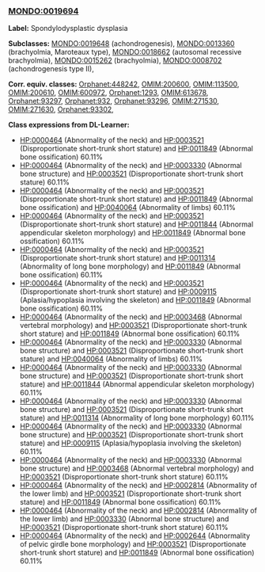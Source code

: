 
### [MONDO:0019694](http://purl.obolibrary.org/obo/MONDO_0019694)
**Label:** Spondylodysplastic dysplasia

**Subclasses:** [MONDO:0019648](http://purl.obolibrary.org/obo/MONDO_0019648) (achondrogenesis), [MONDO:0013360](http://purl.obolibrary.org/obo/MONDO_0013360) (brachyolmia, Maroteaux type), [MONDO:0018662](http://purl.obolibrary.org/obo/MONDO_0018662) (autosomal recessive brachyolmia), [MONDO:0015262](http://purl.obolibrary.org/obo/MONDO_0015262) (brachyolmia), [MONDO:0008702](http://purl.obolibrary.org/obo/MONDO_0008702) (achondrogenesis type II), 

**Corr. equiv. classes:** [Orphanet:448242](http://www.orpha.net/ORDO/Orphanet_448242), [OMIM:200600](http://purl.obolibrary.org/obo/OMIM_200600), [OMIM:113500](http://purl.obolibrary.org/obo/OMIM_113500), [OMIM:200610](http://purl.obolibrary.org/obo/OMIM_200610), [OMIM:600972](http://purl.obolibrary.org/obo/OMIM_600972), [Orphanet:1293](http://www.orpha.net/ORDO/Orphanet_1293), [OMIM:613678](http://purl.obolibrary.org/obo/OMIM_613678), [Orphanet:93297](http://www.orpha.net/ORDO/Orphanet_93297), [Orphanet:932](http://www.orpha.net/ORDO/Orphanet_932), [Orphanet:93296](http://www.orpha.net/ORDO/Orphanet_93296), [OMIM:271530](http://purl.obolibrary.org/obo/OMIM_271530), [OMIM:271630](http://purl.obolibrary.org/obo/OMIM_271630), [Orphanet:93302](http://www.orpha.net/ORDO/Orphanet_93302), 

**Class expressions from DL-Learner:**

- [HP:0000464](http://purl.obolibrary.org/obo/HP_0000464) (Abnormality of the neck) and [HP:0003521](http://purl.obolibrary.org/obo/HP_0003521) (Disproportionate short-trunk short stature) and [HP:0011849](http://purl.obolibrary.org/obo/HP_0011849) (Abnormal bone ossification) 60.11%
- [HP:0000464](http://purl.obolibrary.org/obo/HP_0000464) (Abnormality of the neck) and [HP:0003330](http://purl.obolibrary.org/obo/HP_0003330) (Abnormal bone structure) and [HP:0003521](http://purl.obolibrary.org/obo/HP_0003521) (Disproportionate short-trunk short stature) 60.11%
- [HP:0000464](http://purl.obolibrary.org/obo/HP_0000464) (Abnormality of the neck) and [HP:0003521](http://purl.obolibrary.org/obo/HP_0003521) (Disproportionate short-trunk short stature) and [HP:0011849](http://purl.obolibrary.org/obo/HP_0011849) (Abnormal bone ossification) and [HP:0040064](http://purl.obolibrary.org/obo/HP_0040064) (Abnormality of limbs) 60.11%
- [HP:0000464](http://purl.obolibrary.org/obo/HP_0000464) (Abnormality of the neck) and [HP:0003521](http://purl.obolibrary.org/obo/HP_0003521) (Disproportionate short-trunk short stature) and [HP:0011844](http://purl.obolibrary.org/obo/HP_0011844) (Abnormal appendicular skeleton morphology) and [HP:0011849](http://purl.obolibrary.org/obo/HP_0011849) (Abnormal bone ossification) 60.11%
- [HP:0000464](http://purl.obolibrary.org/obo/HP_0000464) (Abnormality of the neck) and [HP:0003521](http://purl.obolibrary.org/obo/HP_0003521) (Disproportionate short-trunk short stature) and [HP:0011314](http://purl.obolibrary.org/obo/HP_0011314) (Abnormality of long bone morphology) and [HP:0011849](http://purl.obolibrary.org/obo/HP_0011849) (Abnormal bone ossification) 60.11%
- [HP:0000464](http://purl.obolibrary.org/obo/HP_0000464) (Abnormality of the neck) and [HP:0003521](http://purl.obolibrary.org/obo/HP_0003521) (Disproportionate short-trunk short stature) and [HP:0009115](http://purl.obolibrary.org/obo/HP_0009115) (Aplasia/hypoplasia involving the skeleton) and [HP:0011849](http://purl.obolibrary.org/obo/HP_0011849) (Abnormal bone ossification) 60.11%
- [HP:0000464](http://purl.obolibrary.org/obo/HP_0000464) (Abnormality of the neck) and [HP:0003468](http://purl.obolibrary.org/obo/HP_0003468) (Abnormal vertebral morphology) and [HP:0003521](http://purl.obolibrary.org/obo/HP_0003521) (Disproportionate short-trunk short stature) and [HP:0011849](http://purl.obolibrary.org/obo/HP_0011849) (Abnormal bone ossification) 60.11%
- [HP:0000464](http://purl.obolibrary.org/obo/HP_0000464) (Abnormality of the neck) and [HP:0003330](http://purl.obolibrary.org/obo/HP_0003330) (Abnormal bone structure) and [HP:0003521](http://purl.obolibrary.org/obo/HP_0003521) (Disproportionate short-trunk short stature) and [HP:0040064](http://purl.obolibrary.org/obo/HP_0040064) (Abnormality of limbs) 60.11%
- [HP:0000464](http://purl.obolibrary.org/obo/HP_0000464) (Abnormality of the neck) and [HP:0003330](http://purl.obolibrary.org/obo/HP_0003330) (Abnormal bone structure) and [HP:0003521](http://purl.obolibrary.org/obo/HP_0003521) (Disproportionate short-trunk short stature) and [HP:0011844](http://purl.obolibrary.org/obo/HP_0011844) (Abnormal appendicular skeleton morphology) 60.11%
- [HP:0000464](http://purl.obolibrary.org/obo/HP_0000464) (Abnormality of the neck) and [HP:0003330](http://purl.obolibrary.org/obo/HP_0003330) (Abnormal bone structure) and [HP:0003521](http://purl.obolibrary.org/obo/HP_0003521) (Disproportionate short-trunk short stature) and [HP:0011314](http://purl.obolibrary.org/obo/HP_0011314) (Abnormality of long bone morphology) 60.11%
- [HP:0000464](http://purl.obolibrary.org/obo/HP_0000464) (Abnormality of the neck) and [HP:0003330](http://purl.obolibrary.org/obo/HP_0003330) (Abnormal bone structure) and [HP:0003521](http://purl.obolibrary.org/obo/HP_0003521) (Disproportionate short-trunk short stature) and [HP:0009115](http://purl.obolibrary.org/obo/HP_0009115) (Aplasia/hypoplasia involving the skeleton) 60.11%
- [HP:0000464](http://purl.obolibrary.org/obo/HP_0000464) (Abnormality of the neck) and [HP:0003330](http://purl.obolibrary.org/obo/HP_0003330) (Abnormal bone structure) and [HP:0003468](http://purl.obolibrary.org/obo/HP_0003468) (Abnormal vertebral morphology) and [HP:0003521](http://purl.obolibrary.org/obo/HP_0003521) (Disproportionate short-trunk short stature) 60.11%
- [HP:0000464](http://purl.obolibrary.org/obo/HP_0000464) (Abnormality of the neck) and [HP:0002814](http://purl.obolibrary.org/obo/HP_0002814) (Abnormality of the lower limb) and [HP:0003521](http://purl.obolibrary.org/obo/HP_0003521) (Disproportionate short-trunk short stature) and [HP:0011849](http://purl.obolibrary.org/obo/HP_0011849) (Abnormal bone ossification) 60.11%
- [HP:0000464](http://purl.obolibrary.org/obo/HP_0000464) (Abnormality of the neck) and [HP:0002814](http://purl.obolibrary.org/obo/HP_0002814) (Abnormality of the lower limb) and [HP:0003330](http://purl.obolibrary.org/obo/HP_0003330) (Abnormal bone structure) and [HP:0003521](http://purl.obolibrary.org/obo/HP_0003521) (Disproportionate short-trunk short stature) 60.11%
- [HP:0000464](http://purl.obolibrary.org/obo/HP_0000464) (Abnormality of the neck) and [HP:0002644](http://purl.obolibrary.org/obo/HP_0002644) (Abnormality of pelvic girdle bone morphology) and [HP:0003521](http://purl.obolibrary.org/obo/HP_0003521) (Disproportionate short-trunk short stature) and [HP:0011849](http://purl.obolibrary.org/obo/HP_0011849) (Abnormal bone ossification) 60.11%


